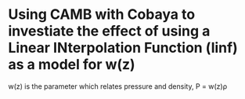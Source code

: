 # Using CAMB with Cobaya to investiate the effect of using a Linear INterpolation Function (linf) as a model for w(z)

w(z) is the parameter which relates pressure and density, P = w(z)ρ